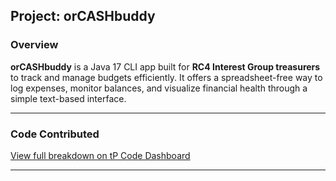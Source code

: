 ## Project: orCASHbuddy

### Overview

**orCASHbuddy** is a Java 17 CLI app built for **RC4 Interest Group treasurers** to track and manage budgets efficiently. It offers a spreadsheet-free way to log expenses, monitor balances, and visualize financial health through a simple text-based interface.

---

### Code Contributed
[View full breakdown on tP Code Dashboard](https://nus-cs2113-ay2526s1.github.io/tp-dashboard/?search=aydrienlaw&breakdown=true)

---
